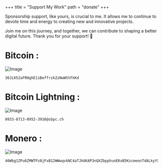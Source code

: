 +++
title = "Support My Work"
path = "donate"
+++

Sponsorship support, like yours, is crucial to me. It allows me to continue to devote time and energy to creating new and innovative projects.

Join me on this journey, and together, we can contribute to shaping a better digital future. Thank you for your support! 🚀

# Bitcoin :
![Image](../../images/bitcoin.png)  
```
36JLK52aFRHghE1iBeffrzkZzNwWStFkKd
```

# Bitcoin Lightning :
![Image](../../images/bitcoinLN.png)  
```
0933-8713-0952-3916@sbpc.ch
```

# Monero :
![Image](../../images/monero.png)  
```
46Wbg1ZPu6ZMWTPz8jFxB12WWwqvkNC4aTJk6KAP3nQXZbpphunEKxB5KzcmeonTdALkyYXHBx2SJLBvZYX4hoRAArnqozg
```